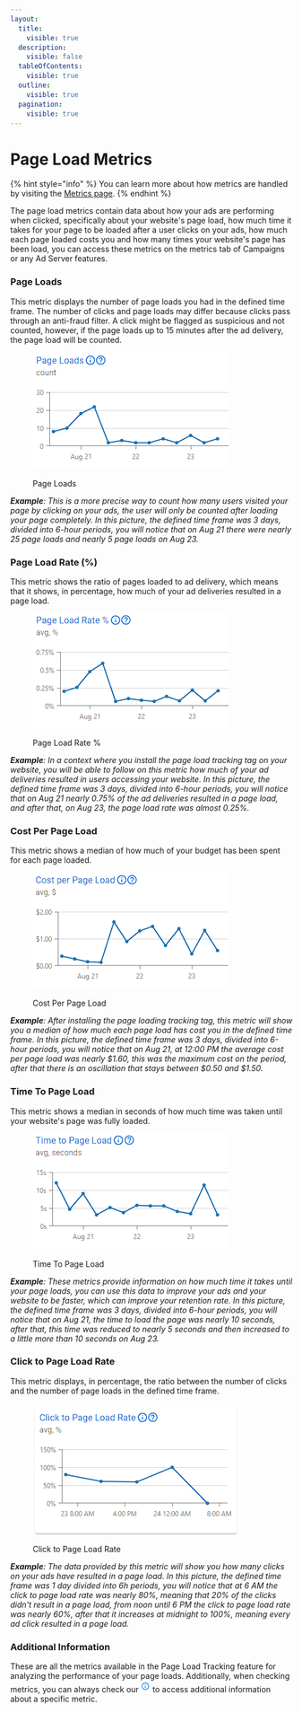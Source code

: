 ```yaml
---
layout:
  title:
    visible: true
  description:
    visible: false
  tableOfContents:
    visible: true
  outline:
    visible: true
  pagination:
    visible: true
---
```


# Page Load Metrics

{% hint style="info" %}
You can learn more about how metrics are handled by visiting the [Metrics page](../../metrics.md).&#x20;
{% endhint %}

The page load metrics contain data about how your ads are performing when clicked, specifically about your website's page load, how much time it takes for your page to be loaded after a user clicks on your ads, how much each page loaded costs you and how many times your website's page has been load,  you can access these metrics on the metrics tab of Campaigns or any Ad Server features.

### Page Loads

This metric displays the number of page loads you had in the defined time frame. The number of clicks and page loads may differ because clicks pass through an anti-fraud filter. A click might be flagged as suspicious and not counted, however, if the page loads up to 15 minutes after the ad delivery, the page load will be counted.

<figure><img src="../../../.gitbook/assets/Page Loads.png" alt=""><figcaption><p>Page Loads</p></figcaption></figure>

_**Example**: This is a more precise way to count how many users visited your page by clicking on your ads, the user will only be counted after loading your page completely. In this picture, the defined time frame was 3 days, divided into 6-hour periods, you will notice that on Aug 21 there were nearly 25 page loads and nearly 5 page loads on Aug 23._

### Page Load Rate (%)

This metric shows the ratio of pages loaded to ad delivery, which means that it shows, in percentage, how much of your ad deliveries resulted in a page load.

<figure><img src="../../../.gitbook/assets/Page Load Rate (%).png" alt=""><figcaption><p>Page Load Rate %</p></figcaption></figure>

_**Example**: In a context where you install the page load tracking tag on your website, you will be able to follow on this metric how much of your ad deliveries resulted in users accessing your website. In this picture, the defined time frame was 3 days, divided into 6-hour periods, you will notice that on Aug 21 nearly 0.75% of the ad deliveries resulted in a page load, and after that, on Aug 23, the page load rate was almost 0.25%._

### Cost Per Page Load

This metric shows a median of how much of your budget has been spent for each page loaded.

<figure><img src="../../../.gitbook/assets/Cost Per Page Load.png" alt=""><figcaption><p>Cost Per Page Load </p></figcaption></figure>

_**Example**: After installing the page loading tracking tag, this metric will show you a median of how much each page load has cost you in the defined time frame. In this picture, the defined time frame was 3 days, divided into 6-hour periods, you will notice that on Aug 21, at 12:00 PM the average cost per page load was nearly $1.60, this was the maximum cost on the period, after that there is an oscillation that stays between $0.50 and $1.50._

### Time To Page Load

This metric shows a median in seconds of how much time was taken until your website's page was fully loaded.

<figure><img src="../../../.gitbook/assets/Time To Page Load.png" alt=""><figcaption><p>Time To Page Load</p></figcaption></figure>

_**Example**: These metrics provide information on how much time it takes until your page loads, you can use this data to improve your ads and your website to be faster, which can improve your retention rate. In this picture, the defined time frame was 3 days, divided into 6-hour periods, you will notice that on Aug 21, the time to load the page was nearly 10 seconds, after that, this time was reduced to nearly 5 seconds and then increased to a little more than 10 seconds on Aug 23._

### Click to Page Load Rate

This metric displays, in percentage, the ratio between the number of clicks and the number of page loads in the defined time frame.

<figure><img src="../../../.gitbook/assets/Click to Page Load Rate (1).png" alt=""><figcaption><p>Click to Page Load Rate</p></figcaption></figure>

_**Example**: The data provided by this metric will show you how many clicks on your ads have resulted in a page load. In this picture, the defined time frame was 1 day divided into 6h periods, you will notice that at 6 AM the click to page load rate was nearly 80%, meaning that 20% of the clicks didn't result in a page load, from noon until 6 PM the click to page load rate was nearly 60%, after that it increases at midnight to 100%, meaning every ad click resulted in a page load._&#x20;

### Additional Information

These are all the metrics available in the Page Load Tracking feature for analyzing the performance of your page loads. Additionally, when checking metrics, you can always check our <img src="../../../.gitbook/assets/image (28) (2).png" alt="Information" data-size="line"> to access additional information about a specific metric.
